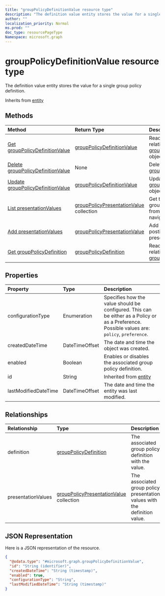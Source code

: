 ```yaml
---
title: "groupPolicyDefinitionValue resource type"
description: "The definition value entity stores the value for a single group policy definition."
author: ""
localization_priority: Normal
ms.prod: ""
doc_type: resourcePageType
Namespace: microsoft.graph
---
```



# groupPolicyDefinitionValue resource type

The definition value entity stores the value for a single group policy definition.


Inherits from [entity](../resources/entity.md)

## Methods
|Method|Return Type|Description|
|:---|:---|:---|
|[Get groupPolicyDefinitionValue](../api/grouppolicydefinitionvalue-get.md)|[groupPolicyDefinitionValue](../resources/groupPolicyDefinitionValue.md)|Read properties and relationships of the [groupPolicyDefinitionValue](../resources/grouppolicydefinitionvalue.md) object.|
|[Delete groupPolicyDefinitionValue](../api/grouppolicydefinitionvalue-delete.md)|None|Deletes a [groupPolicyDefinitionValue](../resources/grouppolicydefinitionvalue.md).|
|[Update groupPolicyDefinitionValue](../api/grouppolicydefinitionvalue-update.md)|[groupPolicyDefinitionValue](../resources/groupPolicyDefinitionValue.md)|Update the properties of a [groupPolicyDefinitionValue](../resources/grouppolicydefinitionvalue.md) object.|
|[List presentationValues](../api/grouppolicydefinitionvalue-list-presentationvalues.md)|[groupPolicyPresentationValue](../resources/groupPolicyPresentationValue.md) collection|Get the groupPolicyPresentationValues from the presentationValues navigation property.|
|[Add presentationValues](../api/grouppolicydefinitionvalue-post-presentationvalues.md)|[groupPolicyPresentationValue](../resources/groupPolicyPresentationValue.md)|Add presentationValues by posting to the presentationValues collection.|
|[Get groupPolicyDefinition](../api/grouppolicydefinition-get.md)|[groupPolicyDefinition](../resources/groupPolicyDefinition.md)|Read properties and relationships of the [groupPolicyDefinition](../resources/grouppolicydefinition.md) object.|

## Properties
|Property|Type|Description|
|:---|:---|:---|
|configurationType|Enumeration|Specifies how the value should be configured. This can be either as a Policy or as a Preference. Possible values are: `policy`, `preference`.|
|createdDateTime|DateTimeOffset|The date and time the object was created.|
|enabled|Boolean|Enables or disables the associated group policy definition.|
|id|String| Inherited from [entity](../resources/entity.md)|
|lastModifiedDateTime|DateTimeOffset|The date and time the entity was last modified.|

## Relationships
|Relationship|Type|Description|
|:---|:---|:---|
|definition|[groupPolicyDefinition](../resources/groupPolicyDefinition.md)|The associated group policy definition with the value.|
|presentationValues|[groupPolicyPresentationValue](../resources/groupPolicyPresentationValue.md) collection|The associated group policy presentation values with the definition value.|

## JSON Representation
Here is a JSON representation of the resource.
<!-- {
  "blockType": "resource",
  "keyProperty": "id",
  "@odata.type": "microsoft.graph.groupPolicyDefinitionValue",
  "baseType": "microsoft.graph.entity",
  "openType": false
}
-->
``` json
{
  "@odata.type": "#microsoft.graph.groupPolicyDefinitionValue",
  "id": "String (identifier)",
  "createdDateTime": "String (timestamp)",
  "enabled": true,
  "configurationType": "String",
  "lastModifiedDateTime": "String (timestamp)"
}
```

